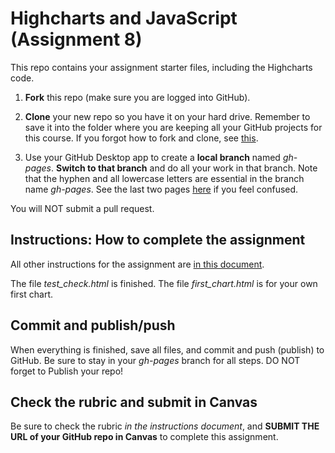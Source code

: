# Highcharts and JavaScript (Assignment 8)

This repo contains your assignment starter files, including the Highcharts code.

1. **Fork** this repo (make sure you are logged into GitHub).

2. **Clone** your new repo so you have it on your hard drive. Remember to save it into the folder where you are keeping all your GitHub projects for this course. If you forgot how to fork and clone, see [this](https://github.com/macloo/CSS-intro-with-GitHub-2017/blob/master/README.md).

3. Use your GitHub Desktop app to create a **local branch** named *gh-pages*. **Switch to that branch** and do all your work in that branch. Note that the hyphen and all lowercase letters are essential in the branch name *gh-pages*. See the last two pages [here](http://bit.ly/newGHapp) if you feel confused.

You will NOT submit a pull request.

## Instructions: How to complete the assignment 

All other instructions for the assignment are [in this document](http://bit.ly/mm-webapps8).

The file *test_check.html* is finished. The file *first_chart.html* is for your own first chart.

## Commit and publish/push

When everything is finished, save all files, and commit and push (publish) to GitHub. Be sure to stay in your *gh-pages* branch for all steps. DO NOT forget to Publish your repo!

## Check the rubric and submit in Canvas

Be sure to check the rubric *in the instructions document*, and **SUBMIT THE URL of your GitHub repo in Canvas** to complete this assignment.

